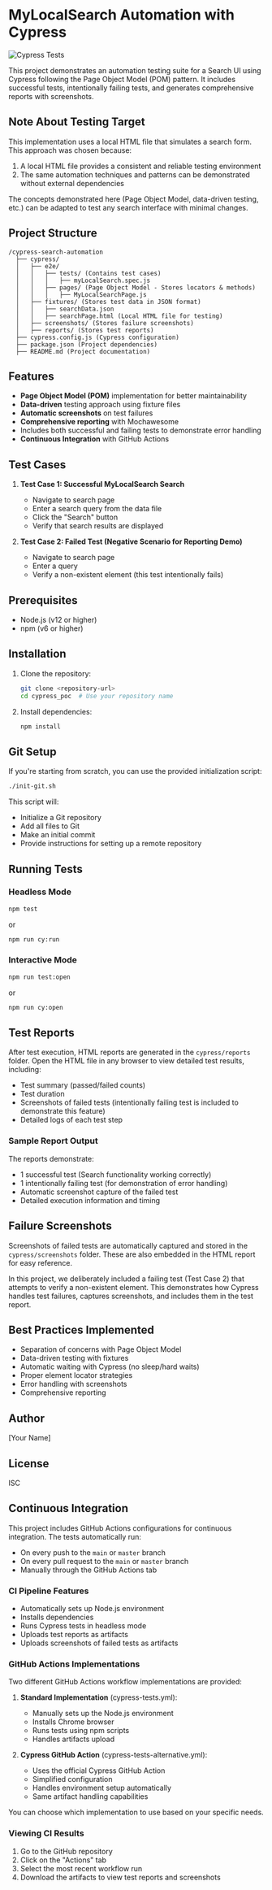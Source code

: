 # MyLocalSearch Automation with Cypress

![Cypress Tests](https://github.com/[your-username]/cypress_poc/actions/workflows/cypress-tests.yml/badge.svg)

This project demonstrates an automation testing suite for a Search UI using Cypress following the Page Object Model (POM) pattern. It includes successful tests, intentionally failing tests, and generates comprehensive reports with screenshots.

## Note About Testing Target

This implementation uses a local HTML file that simulates a search form. This approach was chosen because:

1. A local HTML file provides a consistent and reliable testing environment
2. The same automation techniques and patterns can be demonstrated without external dependencies

The concepts demonstrated here (Page Object Model, data-driven testing, etc.) can be adapted to test any search interface with minimal changes.

## Project Structure

```
/cypress-search-automation  
  ├── cypress/  
  │   ├── e2e/  
  │   │   ├── tests/ (Contains test cases)  
  │   │   │   ├── myLocalSearch.spec.js  
  │   │   ├── pages/ (Page Object Model - Stores locators & methods)  
  │   │   │   ├── MyLocalSearchPage.js  
  │   ├── fixtures/ (Stores test data in JSON format)  
  │   │   ├── searchData.json
  │   │   ├── searchPage.html (Local HTML file for testing)  
  │   ├── screenshots/ (Stores failure screenshots)  
  │   ├── reports/ (Stores test reports)  
  ├── cypress.config.js (Cypress configuration)  
  ├── package.json (Project dependencies)  
  ├── README.md (Project documentation)  
```

## Features

- **Page Object Model (POM)** implementation for better maintainability
- **Data-driven** testing approach using fixture files
- **Automatic screenshots** on test failures
- **Comprehensive reporting** with Mochawesome
- Includes both successful and failing tests to demonstrate error handling
- **Continuous Integration** with GitHub Actions

## Test Cases

1. **Test Case 1: Successful MyLocalSearch Search**
   - Navigate to search page
   - Enter a search query from the data file
   - Click the "Search" button
   - Verify that search results are displayed

2. **Test Case 2: Failed Test (Negative Scenario for Reporting Demo)**
   - Navigate to search page
   - Enter a query
   - Verify a non-existent element (this test intentionally fails)

## Prerequisites

- Node.js (v12 or higher)
- npm (v6 or higher)

## Installation

1. Clone the repository:
   ```bash
   git clone <repository-url>
   cd cypress_poc  # Use your repository name
   ```

2. Install dependencies:
   ```bash
   npm install
   ```

## Git Setup

If you're starting from scratch, you can use the provided initialization script:

```bash
./init-git.sh
```

This script will:
- Initialize a Git repository
- Add all files to Git
- Make an initial commit
- Provide instructions for setting up a remote repository

## Running Tests

### Headless Mode

```bash
npm test
```
or
```bash
npm run cy:run
```

### Interactive Mode

```bash
npm run test:open
```
or
```bash
npm run cy:open
```

## Test Reports

After test execution, HTML reports are generated in the `cypress/reports` folder. Open the HTML file in any browser to view detailed test results, including:

- Test summary (passed/failed counts)
- Test duration
- Screenshots of failed tests (intentionally failing test is included to demonstrate this feature)
- Detailed logs of each test step

### Sample Report Output

The reports demonstrate:
- 1 successful test (Search functionality working correctly)
- 1 intentionally failing test (for demonstration of error handling)
- Automatic screenshot capture of the failed test
- Detailed execution information and timing

## Failure Screenshots

Screenshots of failed tests are automatically captured and stored in the `cypress/screenshots` folder. These are also embedded in the HTML report for easy reference.

In this project, we deliberately included a failing test (Test Case 2) that attempts to verify a non-existent element. This demonstrates how Cypress handles test failures, captures screenshots, and includes them in the test report.

## Best Practices Implemented

- Separation of concerns with Page Object Model
- Data-driven testing with fixtures
- Automatic waiting with Cypress (no sleep/hard waits)
- Proper element locator strategies
- Error handling with screenshots
- Comprehensive reporting

## Author

[Your Name]

## License

ISC 

## Continuous Integration

This project includes GitHub Actions configurations for continuous integration. The tests automatically run:

- On every push to the `main` or `master` branch
- On every pull request to the `main` or `master` branch
- Manually through the GitHub Actions tab

### CI Pipeline Features

- Automatically sets up Node.js environment
- Installs dependencies
- Runs Cypress tests in headless mode
- Uploads test reports as artifacts
- Uploads screenshots of failed tests as artifacts

### GitHub Actions Implementations

Two different GitHub Actions workflow implementations are provided:

1. **Standard Implementation** (cypress-tests.yml):
   - Manually sets up the Node.js environment
   - Installs Chrome browser
   - Runs tests using npm scripts
   - Handles artifacts upload

2. **Cypress GitHub Action** (cypress-tests-alternative.yml):
   - Uses the official Cypress GitHub Action
   - Simplified configuration
   - Handles environment setup automatically
   - Same artifact handling capabilities

You can choose which implementation to use based on your specific needs.

### Viewing CI Results

1. Go to the GitHub repository
2. Click on the "Actions" tab
3. Select the most recent workflow run
4. Download the artifacts to view test reports and screenshots 